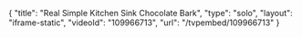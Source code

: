 {
    "title": "Real Simple Kitchen Sink Chocolate Bark",
    "type": "solo",
    "layout": "iframe-static",
    "videoId": "109966713",
    "url": "\/tvpembed\/109966713"
}